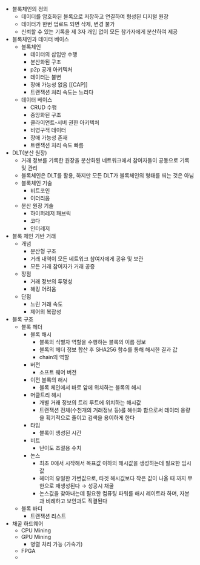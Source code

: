- 블록체인의 정의
	- 데이터를 암호화된 블록으로 저장하고 연결하여 형성된 디지털 원장
	- 데이터가 한번 업로드 되면 삭제, 변경 불가
	- 신뢰할 수 있는 기록을 제 3자 개입 없이 모든 참가자에게 분산하여 제공
- 블록체인과 데이터 베이스
	- 블록체인
		- 데이터의 삽입만 수행
		- 분산화된 구조
		- p2p 공개 아키텍처
		- 데이터는 불변
		- 장애 가능성 없음 [[CAP]]
		- 트랜잭션 처리 속도는 느리다
	- 데이터 베이스
		- CRUD 수행
		- 중앙화된 구조
		- 클라이언트-서버 권한 아키텍처
		- 비영구적 데이터
		- 장애 가능성 존재
		- 트랜잭션 처리 속도 빠름
- DLT(분산 원장)
	- 거래 정보를 기록한 원장을 분산화된 네트워크에서 참여자들이 공동으로 기록 및 관리
	- 블록체인은 DLT를 활용, 하지만 모든 DLT가 블록체인의 형태를 띄는 것은 아님
	- 블록체인 기술
		- 비트코인
		- 이더리움
	- 분산 원장 기술
		- 하이퍼레저 패브릭
		- 코다
		- 인터레저
- 블록 체인 기반 거래
	- 개념
		- 분산형 구조
		- 거래 내역이 모든 네트워크 참여자에게 공유 및 보관
		- 모든 거래 참여자가 거래 공증
	- 장점
		- 거래 정보의 투명성
		- 해킹 어려움
	- 단점
		- 느린 거래 속도
		- 제어의 복잡성
- 블록 구조
	- 블록 헤더
		- 블록 해시
			- 블록의 식별자 역할을 수행하는 블록의 이름 정보
			- 블록의 헤더 정보 합산 후 SHA256 함수를 통해 해시한 결과 값
			- chain의 역할
		- 버전 
			- 소프트 웨어 버전
		- 이전 블록의 해시
			- 블록 체인에서 바로 앞에 위치하는 블록의 해시
		- 머클트리 해시
			- 개별 거래 정보의 트리 루트에 위치하는 해시값
			- 트랜잭션 전체(수천개의 거래정보 등)를 해쉬화 함으로써 데이터 용량을 획기적으로 줄이고 검색을 용이하게 한다
		- 타임
			- 블록이 생성된 시간
		- 비트
			- 난이도 조절용 수치
		- 논스
			- 최초 0에서 시작해서 목표값 이하의 해시값을 생성하는데 필요한 임시값
			- 헤더의 유일한 가변값으로, 타겟 해시값보다 작은 값이 나올 때 까지 무한으로 재생성된다
			  → 성공시 채굴
			- 논스값을 찾아내는데 필요한 컴퓨팅 파워를 해시 레이트라 하며, 자본과 비례하고 보안과도 직결된다
	- 블록 바디
		- 트랜잭션 리스트
- 채굴 하드웨어
	- CPU Mining
	- GPU Mining
		- 병렬 처리 가능 (가속기)
	- FPGA
	- 